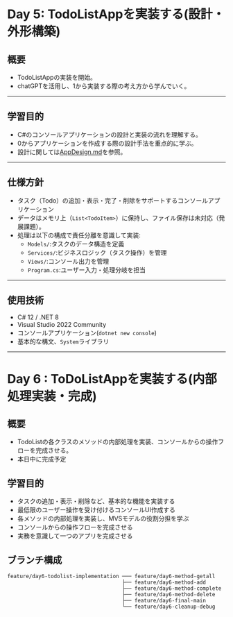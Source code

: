 # Day 5: TodoListAppを実装する(設計・外形構築)

## 概要
- TodoListAppの実装を開始。
- chatGPTを活用し、1から実装する際の考え方から学んでいく。

---

## 学習目的
- C#のコンソールアプリケーションの設計と実装の流れを理解する。
- 0からアプリケーションを作成する際の設計手法を重点的に学ぶ。
- 設計に関しては[AppDesign.md](./AppDesign.md)を参照。

---

## 仕様方針
- タスク（Todo）の追加・表示・完了・削除をサポートするコンソールアプリケーション
- データはメモリ上（`List<TodoItem>`）に保持し、ファイル保存は未対応（発展課題）。
- 処理は以下の構成で責任分離を意識して実装:
  - `Models/`:タスクのデータ構造を定義
  - `Services/`:ビジネスロジック（タスク操作）を管理
  - `Views/`:コンソール出力を管理
  - `Program.cs`:ユーザー入力・処理分岐を担当

---

## 使用技術
- C# 12 / .NET 8
- Visual Studio 2022 Community
- コンソールアプリケーション(`dotnet new console`)
- 基本的な構文、`System`ライブラリ

---

# Day 6 : ToDoListAppを実装する(内部処理実装・完成)

## 概要
- TodoListの各クラスのメソッドの内部処理を実装、コンソールからの操作フローを完成させる。
- 本日中に完成予定

## 学習目的
- タスクの追加・表示・削除など、基本的な機能を実装する
- 最低限のユーザー操作を受け付けるコンソールUI作成する
- 各メソッドの内部処理を実装し、MVSモデルの役割分担を学ぶ
- コンソールからの操作フローを完成させる
- 実務を意識して一つのアプリを完成させる

## ブランチ構成
```
feature/day6-todolist-implementation ─── feature/day6-method-getall
                                     ├── feature/day6-method-add
                                     ├── feature/day6-method-complete
                                     ├── feature/day6-method-delete
                                     ├── feature/day6-final-main
                                     └── feature/day6-cleanup-debug

```
